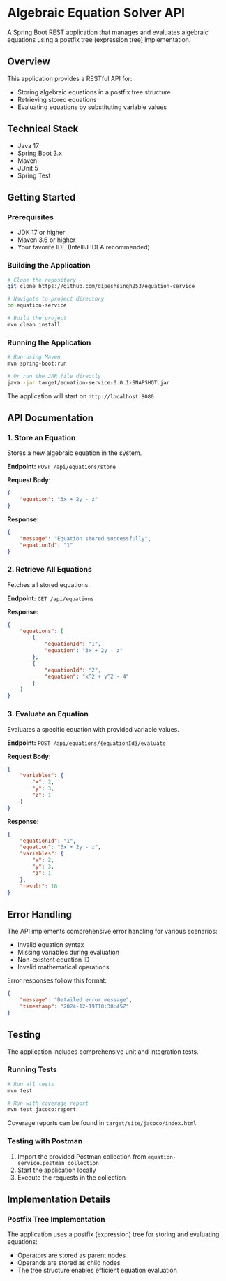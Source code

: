 # Algebraic Equation Solver API

A Spring Boot REST application that manages and evaluates algebraic equations using a postfix tree (expression tree) implementation.

## Overview

This application provides a RESTful API for:
- Storing algebraic equations in a postfix tree structure
- Retrieving stored equations
- Evaluating equations by substituting variable values

## Technical Stack

- Java 17
- Spring Boot 3.x
- Maven
- JUnit 5
- Spring Test

## Getting Started

### Prerequisites

- JDK 17 or higher
- Maven 3.6 or higher
- Your favorite IDE (IntelliJ IDEA recommended)

### Building the Application

```bash
# Clone the repository
git clone https://github.com/dipeshsingh253/equation-service

# Navigate to project directory
cd equation-service

# Build the project
mvn clean install
```

### Running the Application

```bash
# Run using Maven
mvn spring-boot:run

# Or run the JAR file directly
java -jar target/equation-service-0.0.1-SNAPSHOT.jar
```

The application will start on `http://localhost:8080`

## API Documentation

### 1. Store an Equation

Stores a new algebraic equation in the system.

**Endpoint:** `POST /api/equations/store`

**Request Body:**
```json
{
    "equation": "3x + 2y - z"
}
```

**Response:**
```json
{
    "message": "Equation stored successfully",
    "equationId": "1"
}
```

### 2. Retrieve All Equations

Fetches all stored equations.

**Endpoint:** `GET /api/equations`

**Response:**
```json
{
    "equations": [
        {
            "equationId": "1",
            "equation": "3x + 2y - z"
        },
        {
            "equationId": "2",
            "equation": "x^2 + y^2 - 4"
        }
    ]
}
```

### 3. Evaluate an Equation

Evaluates a specific equation with provided variable values.

**Endpoint:** `POST /api/equations/{equationId}/evaluate`

**Request Body:**
```json
{
    "variables": {
        "x": 2,
        "y": 3,
        "z": 1
    }
}
```

**Response:**
```json
{
    "equationId": "1",
    "equation": "3x + 2y - z",
    "variables": {
        "x": 2,
        "y": 3,
        "z": 1
    },
    "result": 10
}
```

## Error Handling

The API implements comprehensive error handling for various scenarios:

- Invalid equation syntax
- Missing variables during evaluation
- Non-existent equation ID
- Invalid mathematical operations

Error responses follow this format:
```json
{
    "message": "Detailed error message",
    "timestamp": "2024-12-19T10:30:45Z"
}
```

## Testing

The application includes comprehensive unit and integration tests.

### Running Tests

```bash
# Run all tests
mvn test

# Run with coverage report
mvn test jacoco:report
```

Coverage reports can be found in `target/site/jacoco/index.html`

### Testing with Postman

1. Import the provided Postman collection from `equation-service.postman_collection`
2. Start the application locally
3. Execute the requests in the collection

## Implementation Details

### Postfix Tree Implementation

The application uses a postfix (expression) tree for storing and evaluating equations:
- Operators are stored as parent nodes
- Operands are stored as child nodes
- The tree structure enables efficient equation evaluation
